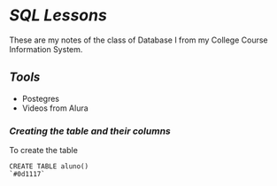 # _SQL Lessons_

These are my notes of the class of Database I from my College Course Information System. 

## _Tools_

- Postegres
- Videos from Alura

### _Creating the table and their columns_

To create the table
```
CREATE TABLE aluno()
`#0d1117`
```

